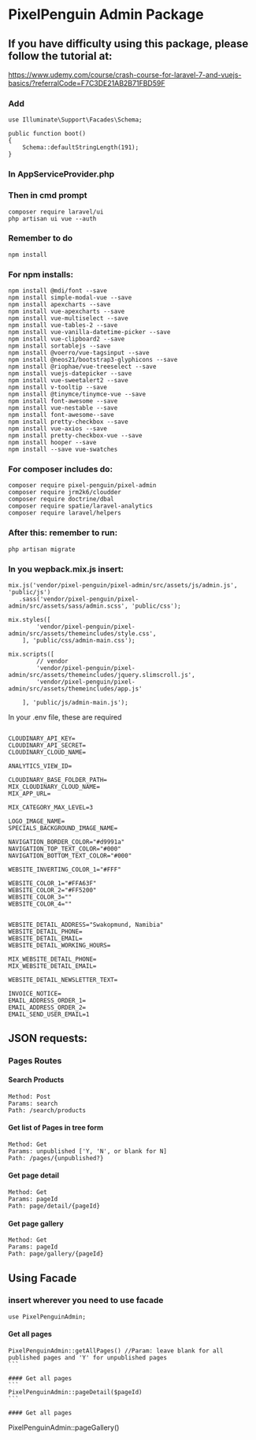 # PixelPenguin Admin Package

## If you have difficulty using this package, please follow the tutorial at: 
https://www.udemy.com/course/crash-course-for-laravel-7-and-vuejs-basics/?referralCode=F7C3DE21AB2B71FBD59F

### Add
```
use Illuminate\Support\Facades\Schema;

public function boot()
{
    Schema::defaultStringLength(191);
}
```
### In AppServiceProvider.php

### Then in cmd prompt
```
composer require laravel/ui
php artisan ui vue --auth
```

### Remember to do

```
npm install
```

### For npm installs:

```
npm install @mdi/font --save
npm install simple-modal-vue --save
npm install apexcharts --save
npm install vue-apexcharts --save
npm install vue-multiselect --save
npm install vue-tables-2 --save
npm install vue-vanilla-datetime-picker --save
npm install vue-clipboard2 --save
npm install sortablejs --save
npm install @voerro/vue-tagsinput --save
npm install @neos21/bootstrap3-glyphicons --save
npm install @riophae/vue-treeselect --save
npm install vuejs-datepicker --save
npm install vue-sweetalert2 --save
npm install v-tooltip --save
npm install @tinymce/tinymce-vue --save
npm install font-awesome --save
npm install vue-nestable --save
npm install font-awesome--save
npm install pretty-checkbox --save
npm install vue-axios --save
npm install pretty-checkbox-vue --save
npm install hooper --save
npm install --save vue-swatches
```

### For composer includes do:

```
composer require pixel-penguin/pixel-admin
composer require jrm2k6/cloudder
composer require doctrine/dbal
composer require spatie/laravel-analytics
composer require laravel/helpers
```
### After this: remember to run:
```
php artisan migrate
```

### In you  wepback.mix.js insert:

```
mix.js('vendor/pixel-penguin/pixel-admin/src/assets/js/admin.js', 'public/js')
   .sass('vendor/pixel-penguin/pixel-admin/src/assets/sass/admin.scss', 'public/css');

mix.styles([
        'vendor/pixel-penguin/pixel-admin/src/assets/themeincludes/style.css',
    ], 'public/css/admin-main.css');

mix.scripts([
        // vendor
        'vendor/pixel-penguin/pixel-admin/src/assets/themeincludes/jquery.slimscroll.js',
        'vendor/pixel-penguin/pixel-admin/src/assets/themeincludes/app.js'

    ], 'public/js/admin-main.js');
```

In your .env file, these are required

```

CLOUDINARY_API_KEY=
CLOUDINARY_API_SECRET=
CLOUDINARY_CLOUD_NAME=

ANALYTICS_VIEW_ID=

CLOUDINARY_BASE_FOLDER_PATH=
MIX_CLOUDINARY_CLOUD_NAME=
MIX_APP_URL=

MIX_CATEGORY_MAX_LEVEL=3

LOGO_IMAGE_NAME=
SPECIALS_BACKGROUND_IMAGE_NAME=

NAVIGATION_BORDER_COLOR="#d9991a"
NAVIGATION_TOP_TEXT_COLOR="#000"
NAVIGATION_BOTTOM_TEXT_COLOR="#000"

WEBSITE_INVERTING_COLOR_1="#FFF"

WEBSITE_COLOR_1="#FFA63F"
WEBSITE_COLOR_2="#FF5200"
WEBSITE_COLOR_3=""
WEBSITE_COLOR_4=""


WEBSITE_DETAIL_ADDRESS="Swakopmund, Namibia"
WEBSITE_DETAIL_PHONE=
WEBSITE_DETAIL_EMAIL=
WEBSITE_DETAIL_WORKING_HOURS=

MIX_WEBSITE_DETAIL_PHONE=
MIX_WEBSITE_DETAIL_EMAIL=

WEBSITE_DETAIL_NEWSLETTER_TEXT=

INVOICE_NOTICE=
EMAIL_ADDRESS_ORDER_1=
EMAIL_ADDRESS_ORDER_2=
EMAIL_SEND_USER_EMAIL=1
```

## JSON requests:

### Pages Routes

#### Search Products
```
Method: Post
Params: search
Path: /search/products
```
#### Get list of Pages  in tree form
```
Method: Get
Params: unpublished ['Y, 'N', or blank for N]
Path: /pages/{unpublished?}
```
#### Get page detail
```
Method: Get
Params: pageId
Path: page/detail/{pageId}
```

#### Get page gallery
```
Method: Get
Params: pageId
Path: page/gallery/{pageId}
```

## Using Facade
### insert wherever you need to use facade
```
use PixelPenguinAdmin;
```
#### Get all pages
````
PixelPenguinAdmin::getAllPages() //Param: leave blank for all published pages and 'Y' for unpublished pages
```

#### Get all pages
```
PixelPenguinAdmin::pageDetail($pageId)
```

#### Get all pages
````
PixelPenguinAdmin::pageGallery()
```

